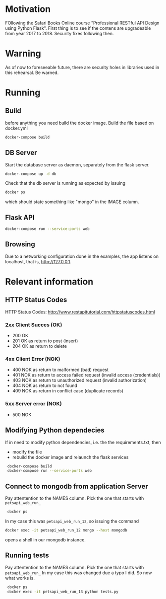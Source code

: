 # Motivation
FOllowing the Safari Books Online course "Professional RESTful API Design using Python Flask".
First thing is to see if the contens are upgradeable from year 2017 to 2018.
Security fixes following then.

# Warning
As of now to foreseeable future, there are security holes in libraries used in this rehearsal. Be warned.


# Running

## Build
before anything you need build the docker image.
Build the file based on docker.yml
```bash
docker-compose build

```

## DB Server
Start the database server as daemon, separately from the flask server.
```bash
docker-compose up -d db
```

Check that the db server is running as expected by issuing
```bash
docker ps
```

which should state something like "mongo" in the IMAGE column.

## Flask API
```bash
docker-compose run --service-ports web
```
## Browsing
Due to a networking configuration done in the examples, the app listens on localhost, that is, http://127.0.0.1.

# Relevant information
## HTTP Status Codes
 HTTP Status Codes: http://www.restapitutorial.com/httpstatuscodes.html
### 2xx Client Succes (OK)
 - 200 OK
 - 201 OK as return to post (insert)
 - 204 OK as return to delete
### 4xx Client Error (NOK)
 - 400 NOK as return to malformed (bad) request
 - 401 NOK as return to access failed request (invalid access (credentials))
 - 403 NOK as return to unauthorized request (invalid authorization)
 - 404 NOK as return to not found
 - 409 NOK as return in conflict case (duplicate records)
### 5xx Server error (NOK)
 - 500 NOK


 ## Modifying Python dependecies
 If in need to modify python dependencies, i.e. the the requirements.txt, then
 - modify the file
 - rebuild the docker image and relaunch the flask services
 ```bash
  docker-compose build
  docker-compose run --service-ports web
 ```

## Connect to mongodb from application Server

Pay attentention to the NAMES column. Pick the one that starts with `petsapi_web_run_`
```bash
 docker ps
```
In my case this was `petsapi_web_run_12`, so issuing the command
```bash
docker exec -it petsapi_web_run_12 mongo --host mongodb
```
opens a shell in our mongodb instance.

## Running tests
Pay attentention to the NAMES column. Pick the one that starts with `petsapi_web_run_`
In my case this was changed due a typo I did. So now what works is.
```bash
 docker ps
 docker exec -it petsapi_web_run_13 python tests.py
```
